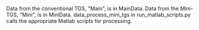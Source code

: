 Data from the conventional TGS, "Main", is in MainData.
Data from the Mini-TGS, "Mini", is in MiniData.
data_process_mini_tgs in run_matlab_scripts.py calls the appropriate Matlab scripts for processing. 
